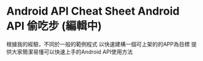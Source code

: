 Android API Cheat Sheet Android API 偷吃步 (編輯中)
=======

根據我的經驗，不同於一般的範例程式
以快速建構一個可上架的的APP為目標
提供大家簡潔易懂可以快速上手的Android API使用方法

